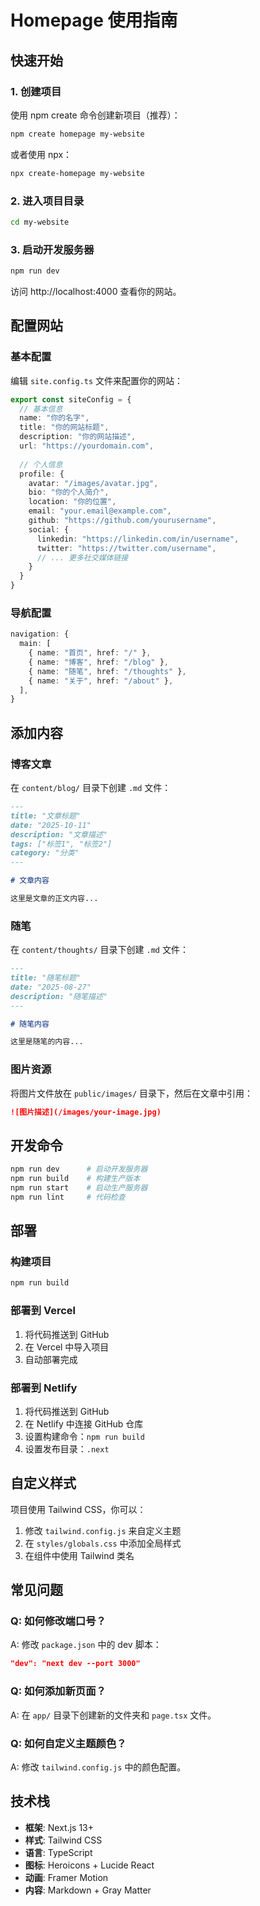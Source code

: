 # Homepage 使用指南

## 快速开始

### 1. 创建项目

使用 npm create 命令创建新项目（推荐）：

```bash
npm create homepage my-website
```

或者使用 npx：

```bash
npx create-homepage my-website
```

### 2. 进入项目目录

```bash
cd my-website
```

### 3. 启动开发服务器

```bash
npm run dev
```

访问 http://localhost:4000 查看你的网站。

## 配置网站

### 基本配置

编辑 `site.config.ts` 文件来配置你的网站：

```typescript
export const siteConfig = {
  // 基本信息
  name: "你的名字",
  title: "你的网站标题",
  description: "你的网站描述",
  url: "https://yourdomain.com",
  
  // 个人信息
  profile: {
    avatar: "/images/avatar.jpg",
    bio: "你的个人简介",
    location: "你的位置",
    email: "your.email@example.com",
    github: "https://github.com/yourusername",
    social: {
      linkedin: "https://linkedin.com/in/username",
      twitter: "https://twitter.com/username",
      // ... 更多社交媒体链接
    }
  }
}
```

### 导航配置

```typescript
navigation: {
  main: [
    { name: "首页", href: "/" },
    { name: "博客", href: "/blog" },
    { name: "随笔", href: "/thoughts" },
    { name: "关于", href: "/about" },
  ],
}
```

## 添加内容

### 博客文章

在 `content/blog/` 目录下创建 `.md` 文件：

```markdown
---
title: "文章标题"
date: "2025-10-11"
description: "文章描述"
tags: ["标签1", "标签2"]
category: "分类"
---

# 文章内容

这里是文章的正文内容...
```

### 随笔

在 `content/thoughts/` 目录下创建 `.md` 文件：

```markdown
---
title: "随笔标题"
date: "2025-08-27"
description: "随笔描述"
---

# 随笔内容

这里是随笔的内容...
```

### 图片资源

将图片文件放在 `public/images/` 目录下，然后在文章中引用：

```markdown
![图片描述](/images/your-image.jpg)
```

## 开发命令

```bash
npm run dev      # 启动开发服务器
npm run build    # 构建生产版本
npm run start    # 启动生产服务器
npm run lint     # 代码检查
```

## 部署

### 构建项目

```bash
npm run build
```

### 部署到 Vercel

1. 将代码推送到 GitHub
2. 在 Vercel 中导入项目
3. 自动部署完成

### 部署到 Netlify

1. 将代码推送到 GitHub
2. 在 Netlify 中连接 GitHub 仓库
3. 设置构建命令：`npm run build`
4. 设置发布目录：`.next`

## 自定义样式

项目使用 Tailwind CSS，你可以：

1. 修改 `tailwind.config.js` 来自定义主题
2. 在 `styles/globals.css` 中添加全局样式
3. 在组件中使用 Tailwind 类名

## 常见问题

### Q: 如何修改端口号？

A: 修改 `package.json` 中的 dev 脚本：

```json
"dev": "next dev --port 3000"
```

### Q: 如何添加新页面？

A: 在 `app/` 目录下创建新的文件夹和 `page.tsx` 文件。

### Q: 如何自定义主题颜色？

A: 修改 `tailwind.config.js` 中的颜色配置。

## 技术栈

- **框架**: Next.js 13+
- **样式**: Tailwind CSS
- **语言**: TypeScript
- **图标**: Heroicons + Lucide React
- **动画**: Framer Motion
- **内容**: Markdown + Gray Matter 